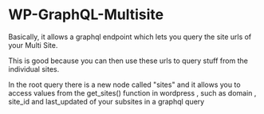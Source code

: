 # WP-GraphQL-Multisite

Basically, it allows a graphql endpoint which lets you query the site urls of your Multi Site.

This is good because you can then use these urls to query stuff from the individual sites.

In the root query there is a new node called "sites" and it allows you to access values from the get_sites() function in wordpress , such as domain , site_id 
and last_updated of your subsites in a graphql query
